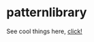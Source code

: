 # patternlibrary

See cool things here, [click!](https://willelder.github.io/patternlibrary/library/)
